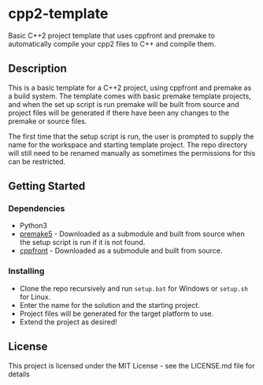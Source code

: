 # cpp2-template

Basic C++2 project template that uses cppfront and premake to automatically compile your cpp2 files to C++ and compile them.

## Description

This is a basic template for a C++2 project, using cppfront and premake as a build system. The template comes with basic premake template projects, and when the 
set up script is run premake will be built from source and project files will be generated if there have been any changes to the premake or source files.

The first time that the setup script is run, the user is prompted to supply the name for the workspace and starting template project. 
The repo directory will still need to be renamed manually as sometimes the permissions for this can be restricted.

## Getting Started

### Dependencies

* Python3
* [premake5](https://github.com/premake/premake-core) - Downloaded as a submodule and built from source when the setup script is run if it is not found.
* [cppfront](https://github.com/hsutter/cppfront) - Downloaded as a submodule and built from source.

### Installing

* Clone the repo recursively and run `setup.bat` for Windows or `setup.sh` for Linux. 
* Enter the name for the solution and the starting project.
* Project files will be generated for the target platform to use.
* Extend the project as desired!

## License

This project is licensed under the MIT License - see the LICENSE.md file for details